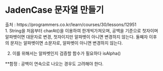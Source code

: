 <h1>JadenCase 문자열 만들기</h1>
출처 : https://programmers.co.kr/learn/courses/30/lessons/12951 <br>
1. String을 처음부터 charAt()을 이용하여 한개씩가져오며,
 공백을 기준으로 첫자이며  알파벳이면 대문자로 변경, 첫자이지만 알파벳이 아니면 변경하지 않는다.
 둘째자 이후의 문자는 알파벳이면 소문자로, 알파벳이 아니면 변경하지 않는다.
 
2. 이를 위해서는 알파벳인지 검증할 함수가 필요하다 isAlpha()

**함정 : 공백이 연속으로 나오는 경우도 고려해야 한다.
